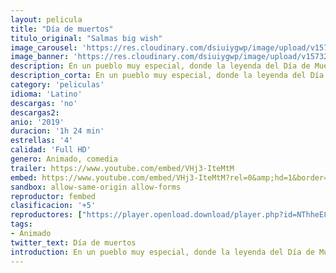 ```yaml
---
layout: pelicula
title: "Día de muertos"
titulo_original: "Salmas big wish"
image_carousel: 'https://res.cloudinary.com/dsiuiygwp/image/upload/v1573237639/dia-muertos-min_r614iy.jpg'
image_banner: 'https://res.cloudinary.com/dsiuiygwp/image/upload/v1573237646/di%CC%81a-de-muertos-trailer-min_soozgy.jpg'
description: En un pueblo muy especial, donde la leyenda del Día de Muertos surgió, yace un secreto ancestral que está a punto de ser revelado por una valiente joven, cambiando la vida tal y como la conocemos.
description_corta: En un pueblo muy especial, donde la leyenda del Día de Muertos surgió, yace un secreto ancestral que está a punto de ser revelado por una valiente joven, cambiando la vida tal y como la conocemos.
category: 'peliculas'
idioma: 'Latino'
descargas: 'no'
descargas2:
anio: '2019'
duracion: '1h 24 min'
estrellas: '4'
calidad: 'Full HD'
genero: Animado, comedia
trailer: https://www.youtube.com/embed/VHj3-IteMtM
embed: https://www.youtube.com/embed/VHj3-IteMtM?rel=0&amp;hd=1&border=0&wmode=opaque&enablejsapi=1&modestbranding=1&controls=1&showinfo=1
sandbox: allow-same-origin allow-forms
reproductor: fembed
clasificacion: '+5'
reproductores: ["https://player.openload.download/player.php?id=NThheE8vVlFPWUVQaGo2Y0JxclF0dmhBYjJHRU8wVG1XQzRlYkMwblVIZWtEYVNDaktFbHJxYmZMWnNNZDVVZDh4eXFHenhPK2djMEcrQnhBNGpFbnc9PQ","https://player.openplay.vip/player.php?id=ODc5Ng","https://api.cuevana3.io/olpremium/gd.php?file=ek5lbm9xYWNrS0xNejZaa1paRFE0OG5SbjZHVXh0SGx5ZENjcDZDUXhPTFJrcU9lbE52RzVaTFRtNkp5eThXd3NjMkFZdz09","https://api.cuevana3.io/rr/gd.php?h=ek5lbm9xYWNrS0xJMVp5b21KREk0dFBLbjVkaHhkRGdrOG1jbnBpUnhhS1ZyNWVWZkthbDF0eWJmSmVLcXFXbnE4cXFoWm1rcCtldDFLaDloTkhMMnBpU3FadVkyUT09","https://api.cuevana3.io/stream/index.php?file=ek5lbm9xYWNrS0xJMVp5b21KREk0dFBLbjVkaHhkRGdrOG1jbnBpUnhhS1ZyNWVWZkthbDF0eWJmSmVLcXFXbnE4cXFoWm1rcCtldDFLaDloTkhMMnBpU3FadVkyYURhMDlLYW5walN5ZUxZMHFadnJNZlU"]
tags:
- Animado
twitter_text: Día de muertos
introduction: En un pueblo muy especial, donde la leyenda del Día de Muertos surgió, yace un secreto ancestral que está a punto de ser revelado por una valiente joven, cambiando la vida tal y como la conocemos.
---
```













